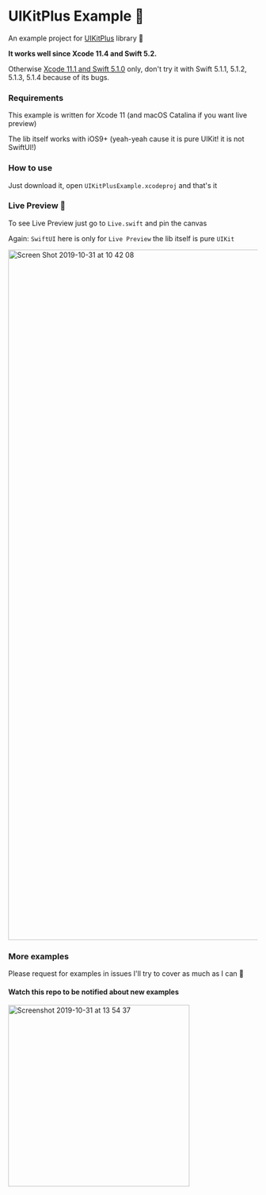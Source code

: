 # UIKitPlus Example 🧁
An example project for [UIKitPlus](https://github.com/MihaelIsaev/UIKitPlus) library 👏

**It works well since Xcode 11.4 and Swift 5.2.**

Otherwise [Xcode 11.1 and Swift 5.1.0](https://developer.apple.com/download/more/) only, don't try it with Swift 5.1.1, 5.1.2, 5.1.3, 5.1.4 because of its bugs.

### Requirements

This example is written for Xcode 11 (and macOS Catalina if you want live preview)

The lib itself works with iOS9+ (yeah-yeah cause it is pure UIKit! it is not SwiftUI!)

### How to use

Just download it, open `UIKitPlusExample.xcodeproj` and that's it

### Live Preview 🎉

To see Live Preview just go to `Live.swift` and pin the canvas

Again: `SwiftUI` here is only for `Live Preview` the lib itself is pure `UIKit`

<img width="1392" alt="Screen Shot 2019-10-31 at 10 42 08" src="https://user-images.githubusercontent.com/1272610/67925022-8a602380-fbcb-11e9-9901-0d0882bf0d5a.png">

### More examples

Please request for examples in issues I'll try to cover as much as I can 🚀

#### Watch this repo to be notified about new examples

<img width="366" alt="Screenshot 2019-10-31 at 13 54 37" src="https://user-images.githubusercontent.com/1272610/67936872-ff405700-fbe5-11e9-9f68-ea3cbc8c6f60.png">
